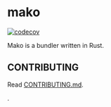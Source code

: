 # mako

[![codecov](https://codecov.io/gh/umijs/mako/branch/master/graph/badge.svg?token=ptCnNedFGf)](https://codecov.io/gh/umijs/mako)

Mako is a bundler written in Rust.

## CONTRIBUTING

Read [CONTRIBUTING.md](./CONTRIBUTING.md).

.
